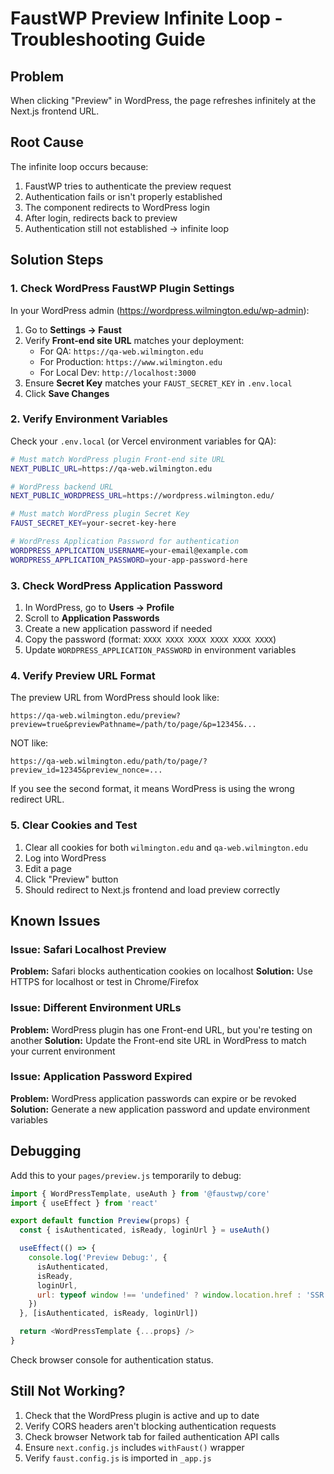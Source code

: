 # FaustWP Preview Infinite Loop - Troubleshooting Guide

## Problem

When clicking "Preview" in WordPress, the page refreshes infinitely at the Next.js frontend URL.

## Root Cause

The infinite loop occurs because:

1. FaustWP tries to authenticate the preview request
2. Authentication fails or isn't properly established
3. The component redirects to WordPress login
4. After login, redirects back to preview
5. Authentication still not established → infinite loop

## Solution Steps

### 1. Check WordPress FaustWP Plugin Settings

In your WordPress admin (https://wordpress.wilmington.edu/wp-admin):

1. Go to **Settings → Faust**
2. Verify **Front-end site URL** matches your deployment:
   - For QA: `https://qa-web.wilmington.edu`
   - For Production: `https://www.wilmington.edu`
   - For Local Dev: `http://localhost:3000`
3. Ensure **Secret Key** matches your `FAUST_SECRET_KEY` in `.env.local`
4. Click **Save Changes**

### 2. Verify Environment Variables

Check your `.env.local` (or Vercel environment variables for QA):

```bash
# Must match WordPress plugin Front-end site URL
NEXT_PUBLIC_URL=https://qa-web.wilmington.edu

# WordPress backend URL
NEXT_PUBLIC_WORDPRESS_URL=https://wordpress.wilmington.edu/

# Must match WordPress plugin Secret Key
FAUST_SECRET_KEY=your-secret-key-here

# WordPress Application Password for authentication
WORDPRESS_APPLICATION_USERNAME=your-email@example.com
WORDPRESS_APPLICATION_PASSWORD=your-app-password-here
```

### 3. Check WordPress Application Password

1. In WordPress, go to **Users → Profile**
2. Scroll to **Application Passwords**
3. Create a new application password if needed
4. Copy the password (format: `XXXX XXXX XXXX XXXX XXXX XXXX`)
5. Update `WORDPRESS_APPLICATION_PASSWORD` in environment variables

### 4. Verify Preview URL Format

The preview URL from WordPress should look like:

```
https://qa-web.wilmington.edu/preview?preview=true&previewPathname=/path/to/page/&p=12345&...
```

NOT like:

```
https://qa-web.wilmington.edu/path/to/page/?preview_id=12345&preview_nonce=...
```

If you see the second format, it means WordPress is using the wrong redirect URL.

### 5. Clear Cookies and Test

1. Clear all cookies for both `wilmington.edu` and `qa-web.wilmington.edu`
2. Log into WordPress
3. Edit a page
4. Click "Preview" button
5. Should redirect to Next.js frontend and load preview correctly

## Known Issues

### Issue: Safari Localhost Preview

**Problem:** Safari blocks authentication cookies on localhost
**Solution:** Use HTTPS for localhost or test in Chrome/Firefox

### Issue: Different Environment URLs

**Problem:** WordPress plugin has one Front-end URL, but you're testing on another
**Solution:** Update the Front-end site URL in WordPress to match your current environment

### Issue: Application Password Expired

**Problem:** WordPress application passwords can expire or be revoked
**Solution:** Generate a new application password and update environment variables

## Debugging

Add this to your `pages/preview.js` temporarily to debug:

```javascript
import { WordPressTemplate, useAuth } from '@faustwp/core'
import { useEffect } from 'react'

export default function Preview(props) {
  const { isAuthenticated, isReady, loginUrl } = useAuth()

  useEffect(() => {
    console.log('Preview Debug:', {
      isAuthenticated,
      isReady,
      loginUrl,
      url: typeof window !== 'undefined' ? window.location.href : 'SSR'
    })
  }, [isAuthenticated, isReady, loginUrl])

  return <WordPressTemplate {...props} />
}
```

Check browser console for authentication status.

## Still Not Working?

1. Check that the WordPress plugin is active and up to date
2. Verify CORS headers aren't blocking authentication requests
3. Check browser Network tab for failed authentication API calls
4. Ensure `next.config.js` includes `withFaust()` wrapper
5. Verify `faust.config.js` is imported in `_app.js`
